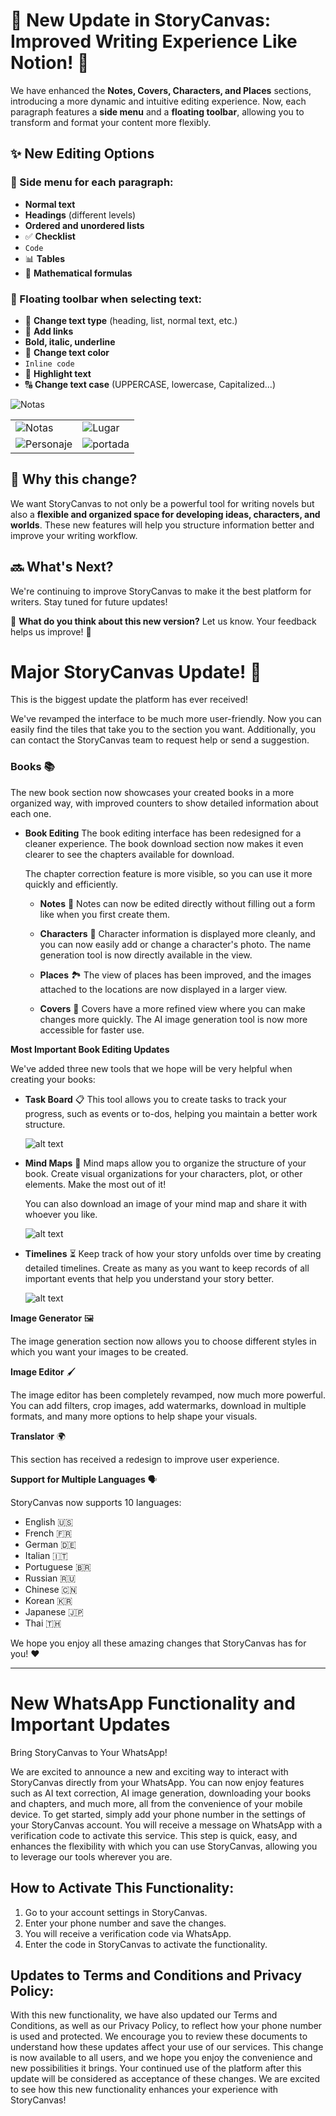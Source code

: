 # 🚀 New Update in StoryCanvas: Improved Writing Experience Like Notion! 🎉  

We have enhanced the **Notes, Covers, Characters, and Places** sections, introducing a more dynamic and intuitive editing experience. Now, each paragraph features a **side menu** and a **floating toolbar**, allowing you to transform and format your content more flexibly.  

## ✨ New Editing Options  

### 🔹 Side menu for each paragraph:  
- **Normal text**  
- **Headings** (different levels)  
- **Ordered and unordered lists**  
- ✅ **Checklist**  
- ``` Code ```  
- 📊 **Tables**  
- 🧮 **Mathematical formulas**  

### 🔹 Floating toolbar when selecting text:  
- 🔄 **Change text type** (heading, list, normal text, etc.)  
- 🔗 **Add links**  
- **Bold, italic, underline**  
- 🎨 **Change text color**  
- `Inline code`  
- 🔖 **Highlight text**  
- 🔠 **Change text case** (UPPERCASE, lowercase, Capitalized...)  

![Notas](https://raw.githubusercontent.com/kimvex/storycanvas-blog-info/refs/heads/main/imgs/notas-more-options.webp)

| | |
|-----------|-----------|
| ![Notas](https://raw.githubusercontent.com/kimvex/storycanvas-blog-info/refs/heads/main/imgs/notes-notion.webp) | ![Lugar](https://raw.githubusercontent.com/kimvex/storycanvas-blog-info/refs/heads/main/imgs/places-notion.webp) |
| ![Personaje](https://raw.githubusercontent.com/kimvex/storycanvas-blog-info/refs/heads/main/imgs/character-notion.webp) | ![portada](https://raw.githubusercontent.com/kimvex/storycanvas-blog-info/refs/heads/main/imgs/cover-notion.webp) |

## 🎯 Why this change?  
We want StoryCanvas to not only be a powerful tool for writing novels but also a **flexible and organized space for developing ideas, characters, and worlds**. These new features will help you structure information better and improve your writing workflow.  

## 🔜 What's Next?  
We're continuing to improve StoryCanvas to make it the best platform for writers. Stay tuned for future updates!  

💬 **What do you think about this new version?** Let us know. Your feedback helps us improve! 🚀  


# Major StoryCanvas Update! 🚀

This is the biggest update the platform has ever received!

We've revamped the interface to be much more user-friendly. Now you can easily find the tiles that take you to the section you want. Additionally, you can contact the StoryCanvas team to request help or send a suggestion.

### **Books** 📚

The new book section now showcases your created books in a more organized way, with improved counters to show detailed information about each one.

- **Book Editing**
  The book editing interface has been redesigned for a cleaner experience. The book download section now makes it even clearer to see the chapters available for download.

  The chapter correction feature is more visible, so you can use it more quickly and efficiently.

  - **Notes** 📝
    Notes can now be edited directly without filling out a form like when you first create them.

  - **Characters** 👤
    Character information is displayed more cleanly, and you can now easily add or change a character's photo. The name generation tool is now directly available in the view.

  - **Places** 🏞️
    The view of places has been improved, and the images attached to the locations are now displayed in a larger view.

  - **Covers** 🎨
    Covers have a more refined view where you can make changes more quickly. The AI image generation tool is now more accessible for faster use.

**Most Important Book Editing Updates**

We've added three new tools that we hope will be very helpful when creating your books:

- **Task Board** 📋
  This tool allows you to create tasks to track your progress, such as events or to-dos, helping you maintain a better work structure.

  ![alt text](https://raw.githubusercontent.com/kimvex/storycanvas-blog-info/refs/heads/main/imgs/Imagen%20board.webp.webp)

- **Mind Maps** 🧠
  Mind maps allow you to organize the structure of your book. Create visual organizations for your characters, plot, or other elements. Make the most out of it!

  You can also download an image of your mind map and share it with whoever you like.

  ![alt text](https://raw.githubusercontent.com/kimvex/storycanvas-blog-info/refs/heads/main/imgs/Mapa%20mental.webp.webp)

- **Timelines** ⏳
  Keep track of how your story unfolds over time by creating detailed timelines. Create as many as you want to keep records of all important events that help you understand your story better.

  ![alt text](https://raw.githubusercontent.com/kimvex/storycanvas-blog-info/refs/heads/main/imgs/timeline.webp.webp)

**Image Generator** 🖼️

The image generation section now allows you to choose different styles in which you want your images to be created.

**Image Editor** 🖌️

The image editor has been completely revamped, now much more powerful. You can add filters, crop images, add watermarks, download in multiple formats, and many more options to help shape your visuals.

**Translator** 🌍

This section has received a redesign to improve user experience.

**Support for Multiple Languages** 🗣️

StoryCanvas now supports 10 languages:
- English 🇺🇸
- French 🇫🇷
- German 🇩🇪
- Italian 🇮🇹
- Portuguese 🇧🇷
- Russian 🇷🇺
- Chinese 🇨🇳
- Korean 🇰🇷
- Japanese 🇯🇵
- Thai 🇹🇭

We hope you enjoy all these amazing changes that StoryCanvas has for you! ❤️


---
# New WhatsApp Functionality and Important Updates

Bring StoryCanvas to Your WhatsApp!

We are excited to announce a new and exciting way to interact with StoryCanvas directly from your WhatsApp. You can now enjoy features such as AI text correction, AI image generation, downloading your books and chapters, and much more, all from the convenience of your mobile device. To get started, simply add your phone number in the settings of your StoryCanvas account. You will receive a message on WhatsApp with a verification code to activate this service. This step is quick, easy, and enhances the flexibility with which you can use StoryCanvas, allowing you to leverage our tools wherever you are.

## How to Activate This Functionality:

1. Go to your account settings in StoryCanvas.
2. Enter your phone number and save the changes.
3. You will receive a verification code via WhatsApp.
4. Enter the code in StoryCanvas to activate the functionality.

## Updates to Terms and Conditions and Privacy Policy:

With this new functionality, we have also updated our Terms and Conditions, as well as our Privacy Policy, to reflect how your phone number is used and protected. We encourage you to review these documents to understand how these updates affect your use of our services. This change is now available to all users, and we hope you enjoy the convenience and new possibilities it brings. Your continued use of the platform after this update will be considered as acceptance of these changes. We are excited to see how this new functionality enhances your experience with StoryCanvas!